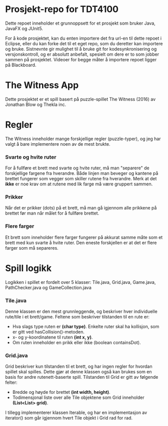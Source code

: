 # Prosjekt-repo for TDT4100

Dette repoet inneholder et grunnoppsett for et prosjekt som bruker Java, JavaFX og JUnit5.

For å kode prosjektet, kan du enten importere det fra url-en til dette repoet i Eclipse, eller du kan forke det til et eget repo, som du deretter kan importere og bruke.
Sistnevnte gir mulighet til å bruke git for kodesynkronisering og versjonskontroll, og er absolutt anbefalt, spesielt om dere er to som jobber sammen på prosjektet.
Videoer for begge måter å importere repoet ligger på Blackboard.

# The Witness App

Dette prosjektet er et spill basert på puzzle-spillet The Witness (2016) av Jonathan Blow og Thekla inc.

# Regler

The Witness inneholder mange forskjellige regler (puzzle-typer), og jeg har valgt å bare implementere noen av de mest brukte.

### Svarte og hvite ruter

For å fullføre et brett med svarte og hvite ruter, må man "separere" de forskjellige fargene fra hverandre. Både linjen man beveger og kantene på brettet fungerer som vegger som skiller rutene fra hverandre. Merk at det **ikke** er noe krav om at rutene med lik farge må være gruppert sammen.

### Prikker

Når det er prikker (dots) på et brett, må man gå igjennom alle prikkene på brettet før man når målet for å fullføre brettet.

### Flere farger

Et brett som inneholder flere farger fungerer på akkurat samme måte som et brett med kun svarte å hvite ruter. Den eneste forskjellen er at det er flere farger som må separeres.

# Spill logikk

Logikken i spillet er fordelt over 5 klasser: Tile.java, Grid.java, Game.java, PathChecker.java og GameCollection.java

### Tile.java

Denne klassen er den mest grunnleggende, og beskriver hver individuelle rute/tile i et brett/game. Feltene som beskriver tilstanden til en rute er:

- Hva slags type ruten er **(char type)**. Enkelte ruter skal ha kollisjon, som er gitt ved hasCollision()-metoden.
- x- og y-koordinatene til ruten **(int x, y)**.
- Om ruten inneholder en prikk eller ikke (boolean containsDot).

### Grid.java

Grid beskriver kun tilstanden til et brett, og har ingen regler for hvordan spillet skal spilles. Dette gjør at denne klassen også kan brukes som en basis for andre rutenett-baserte spill. Tilstanden til Grid er gitt av følgende felter:

- Bredde og høyde for brettet **(int width, height)**.
- Todimensjonal liste over alle Tile objektene som Grid inneholder **(List<List<tile>> grid)**.

I tillegg implementerer klassen Iterable</tile>, og har en implementasjon av iterator() som går igjennom hvert Tile objekt i Grid rad for rad.

